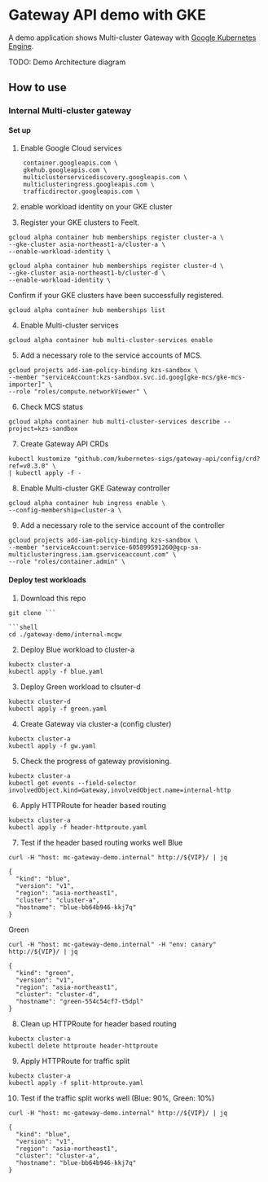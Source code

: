 # Gateway API demo with GKE  

A demo application shows Multi-cluster Gateway with [Google Kubernetes Engine](https://cloud.google.com/kubernetes-engine).  

TODO: Demo Architecture diagram

## How to use
### Internal Multi-cluster gateway
#### Set up
1. Enable Google Cloud services 
```shell  gcloud services enable \
    container.googleapis.com \
    gkehub.googleapis.com \
    multiclusterservicediscovery.googleapis.com \
    multiclusteringress.googleapis.com \
    trafficdirector.googleapis.com \
```
2. enable workload identity on your GKE cluster

3. Register your GKE clusters to Feelt.
```shell
gcloud alpha container hub memberships register cluster-a \
--gke-cluster asia-northeast1-a/cluster-a \
--enable-workload-identity \
```
```shell
gcloud alpha container hub memberships register cluster-d \
--gke-cluster asia-northeast1-b/cluster-d \
--enable-workload-identity \
```

Confirm if your GKE clusters have been successfully registered.
```shell
gcloud alpha container hub memberships list
```

4. Enable Multi-cluster services
```shell
gcloud alpha container hub multi-cluster-services enable
```

5. Add a necessary role to the service accounts of MCS.
```shell
gcloud projects add-iam-policy-binding kzs-sandbox \
--member "serviceAccount:kzs-sandbox.svc.id.goog[gke-mcs/gke-mcs-importer]" \
--role "roles/compute.networkViewer" \
```

6. Check MCS status
```shell
gcloud alpha container hub multi-cluster-services describe --project=kzs-sandbox
```

7. Create Gateway API CRDs
```shell
kubectl kustomize "github.com/kubernetes-sigs/gateway-api/config/crd?ref=v0.3.0" \
| kubectl apply -f -
```

8. Enable Multi-cluster GKE Gateway controller
```shell
gcloud alpha container hub ingress enable \
--config-membership=cluster-a \
```

9. Add a necessary role to the service account of the controller
```shell
gcloud projects add-iam-policy-binding kzs-sandbox \
--member "serviceAccount:service-605899591260@gcp-sa-multiclusteringress.iam.gserviceaccount.com" \
--role "roles/container.admin" \
```
#### Deploy test workloads
1. Download this repo
```shell
git clone ```

```shell
cd ./gateway-demo/internal-mcgw
```

2. Deploy Blue workload to cluster-a
```shell
kubectx cluster-a
kubectl apply -f blue.yaml
```

3. Deploy Green workload to clsuter-d
```shell
kubectx cluster-d
kubectl apply -f green.yaml
```

4. Create Gateway via cluster-a (config cluster)
```shell
kubectx cluster-a
kubectl apply -f gw.yaml
```

5. Check the progress of gateway provisioning.
```shell
kubectx cluster-a
kubectl get events --field-selector involvedObject.kind=Gateway,involvedObject.name=internal-http
```

6. Apply HTTPRoute for header based routing
```shell
kubectx cluster-a
kubectl apply -f header-httproute.yaml
```

7. Test if the header based routing works well
Blue
```shell
curl -H "host: mc-gateway-demo.internal" http://${VIP}/ | jq
```
```shell
{
  "kind": "blue",
  "version": "v1",
  "region": "asia-northeast1",
  "cluster": "cluster-a",
  "hostname": "blue-bb64b946-kkj7q"
}
```

Green
```shell
curl -H "host: mc-gateway-demo.internal" -H "env: canary" http://${VIP}/ | jq
```
```shell
{
  "kind": "green",
  "version": "v1",
  "region": "asia-northeast1",
  "cluster": "cluster-d",
  "hostname": "green-554c54cf7-t5dpl"
}
```

8. Clean up HTTPRoute for header based routing
```shell
kubectx cluster-a
kubectl delete httproute header-httproute
```

9. Apply HTTPRoute for traffic split
```shell
kubectx cluster-a
kubectl apply -f split-httproute.yaml
```

10. Test if the traffic split works well (Blue: 90%, Green: 10%)
```shell
curl -H "host: mc-gateway-demo.internal" http://${VIP}/ | jq
```
```shell
{
  "kind": "blue",
  "version": "v1",
  "region": "asia-northeast1",
  "cluster": "cluster-a",
  "hostname": "blue-bb64b946-kkj7q"
}
```